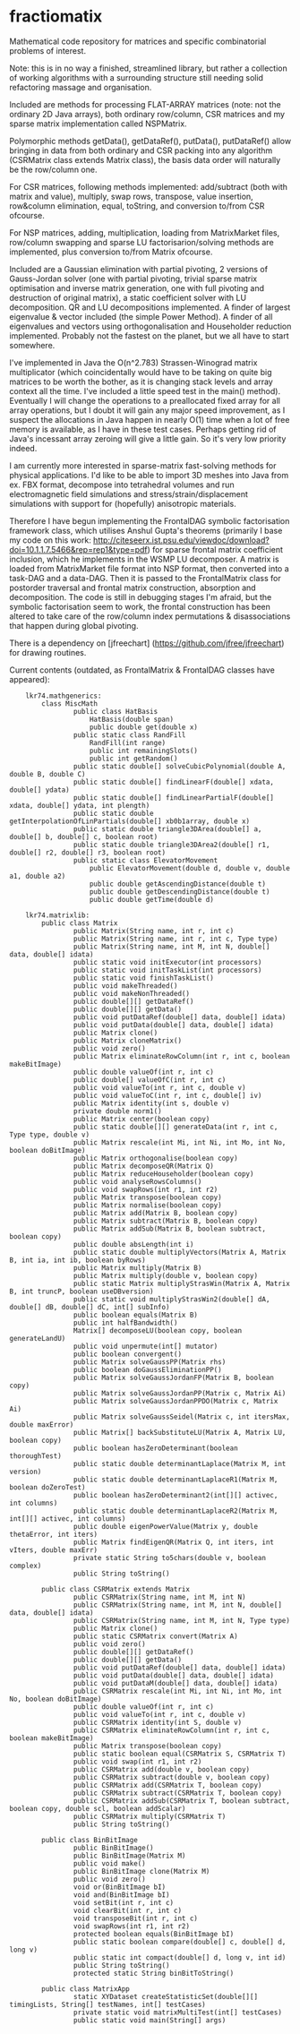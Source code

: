 # fractiomatix
Mathematical code repository for matrices and specific combinatorial problems of interest.

Note: this is in no way a finished, streamlined library, but rather a collection of working algorithms with a surrounding structure still needing solid refactoring massage and organisation.

Included are methods for processing FLAT-ARRAY matrices (note: not the ordinary 2D Java arrays), both ordinary row/column, CSR matrices and my sparse matrix implementation called NSPMatrix.

Polymorphic methods getData(), getDataRef(), putData(), putDataRef() allow bringing in data from both ordinary and CSR packing into any algorithm (CSRMatrix class extends Matrix class), the basis data order will naturally be the row/column one.

For CSR matrices, following methods implemented: add/subtract (both with matrix and value), multiply, swap rows, transpose, value insertion, row&column elimination, equal, toString, and conversion to/from CSR ofcourse.

For NSP matrices, adding, multiplication, loading from MatrixMarket files, row/column swapping and sparse LU factorisarion/solving methods are implemented, plus conversion to/from Matrix ofcourse.

Included are a Gaussian elimination with partial pivoting, 2 versions of Gauss-Jordan solver (one with partial pivoting, trivial sparse matrix optimisation and inverse matrix generation, one with full pivoting and destruction of original matrix), a static coefficient solver with LU decomposition.
QR and LU decompositions implemented.
A finder of largest eigenvalue & vector included (the simple Power Method).
A finder of all eigenvalues and vectors using orthogonalisation and Householder reduction implemented. Probably not the fastest on the planet, but we all have to start somewhere.

I've implemented in Java the O(n^2.783) Strassen-Winograd matrix multiplicator (which coincidentally would have to be taking on quite big matrices to be worth the bother, as it is changing stack levels and array context all the time. I've included a little speed test in the main() method). Eventually I will change the operations to a preallocated fixed array for all array operations, but I doubt it will gain any major speed improvement, as I suspect the allocations in Java happen in nearly O(1) time when a lot of free memory is available, as I have in these test cases. Perhaps getting rid of Java's incessant array zeroing will give a little gain. So it's very low priority indeed.

I am currently more interested in sparse-matrix fast-solving methods for physical applications. I'd like to be able to import 3D meshes into Java from ex. FBX format, decompose into tetrahedral volumes and run electromagnetic field simulations and stress/strain/displacement simulations with support for (hopefully) anisotropic materials.

Therefore I have begun implementing the FrontalDAG symbolic factorisation framework class, which utilises Anshul Gupta's theorems (primarily I base my code on this work: http://citeseerx.ist.psu.edu/viewdoc/download?doi=10.1.1.7.5466&rep=rep1&type=pdf) for sparse frontal matrix coefficient inclusion, which he implements in the WSMP LU decomposer. A matrix is loaded from MatrixMarket file format into NSP format, then converted into a task-DAG and a data-DAG. Then it is passed to the FrontalMatrix class for postorder traversal and frontal matrix construction, absorption and decomposition.
The code is still in debugging stages I'm afraid, but the symbolic factorisation seem to work, the frontal construction has been altered to take care of the row/column index permutations & disassociations that happen during global pivoting.

There is a dependency on [jfreechart] (https://github.com/jfree/jfreechart) for drawing routines.

Current contents (outdated, as FrontalMatrix & FrontalDAG classes have appeared):

		lkr74.mathgenerics:
  			class MiscMath
    				public class HatBasis
      					HatBasis(double span)
      					public double get(double x)
    				public static class RandFill
    					RandFill(int range)
      					public int remainingSlots()
      					public int getRandom()
    				public static double[] solveCubicPolynomial(double A, double B, double C)
    				public static double[] findLinearF(double[] xdata, double[] ydata)
    				public static double[] findLinearPartialF(double[] xdata, double[] ydata, int plength)
    				public static double getInterpolationOfLinPartials(double[] xb0b1array, double x)
    				public static double triangle3DArea(double[] a, double[] b, double[] c, boolean root)
  				 	public static double triangle3DArea2(double[] r1, double[] r2, double[] r3, boolean root)
    				public static class ElevatorMovement
      					public ElevatorMovement(double d, double v, double a1, double a2)
      					public double getAscendingDistance(double t)
      					public double getDescendingDistance(double t)
      					public double getTime(double d)
  
		lkr74.matrixlib:
  			public class Matrix
    				public Matrix(String name, int r, int c)
    				public Matrix(String name, int r, int c, Type type)
    				public Matrix(String name, int M, int N, double[] data, double[] idata)
    				public static void initExecutor(int processors)
    				public static void initTaskList(int processors)
    				public static void finishTaskList() 
    				public void makeThreaded()
    				public void makeNonThreaded()
    				public double[][] getDataRef()
    				public double[][] getData()
    				public void putDataRef(double[] data, double[] idata)
    				public void putData(double[] data, double[] idata)
    				public Matrix clone()
    				public Matrix cloneMatrix()
    				public void zero()
    				public Matrix eliminateRowColumn(int r, int c, boolean makeBitImage)
    				public double valueOf(int r, int c)
    				public double[] valueOfC(int r, int c)
    				public void valueTo(int r, int c, double v)
    				public void valueToC(int r, int c, double[] iv)
    				public Matrix identity(int s, double v)
    				private double norm1()
    				public Matrix center(boolean copy)
    				public static double[][] generateData(int r, int c, Type type, double v)
    				public Matrix rescale(int Mi, int Ni, int Mo, int No, boolean doBitImage)
    				public Matrix orthogonalise(boolean copy)
    				public Matrix decomposeQR(Matrix Q)
    				public Matrix reduceHouseholder(boolean copy)
    				public void analyseRowsColumns()
    				public void swapRows(int r1, int r2)
    				public Matrix transpose(boolean copy)
    				public Matrix normalise(boolean copy)
    				public Matrix add(Matrix B, boolean copy)
    				public Matrix subtract(Matrix B, boolean copy)
    				public Matrix addSub(Matrix B, boolean subtract, boolean copy)
    				public double absLength(int i)
    				public static double multiplyVectors(Matrix A, Matrix B, int ia, int ib, boolean byRows)
    				public Matrix multiply(Matrix B)
    				public Matrix multiply(double v, boolean copy)
    				public static Matrix multiplyStrasWin(Matrix A, Matrix B, int truncP, boolean useDBversion)
    				public static void multiplyStrasWin2(double[] dA, double[] dB, double[] dC, int[] subInfo)
    				public boolean equals(Matrix B)
    				public int halfBandwidth()
    				Matrix[] decomposeLU(boolean copy, boolean generateLandU)
    				public void unpermute(int[] mutator)
    				public boolean convergent()
    				public Matrix solveGaussPP(Matrix rhs)
    				public boolean doGaussEliminationPP()
    				public Matrix solveGaussJordanFP(Matrix B, boolean copy)
    				public Matrix solveGaussJordanPP(Matrix c, Matrix Ai)
    				public Matrix solveGaussJordanPPDO(Matrix c, Matrix Ai)
    				public Matrix solveGaussSeidel(Matrix c, int itersMax, double maxError)
    				public Matrix[] backSubstituteLU(Matrix A, Matrix LU, boolean copy)
    				public boolean hasZeroDeterminant(boolean thoroughTest)
    				public static double determinantLaplace(Matrix M, int version)
    				public static double determinantLaplaceR1(Matrix M, boolean doZeroTest)
    				public boolean hasZeroDeterminant2(int[][] activec, int columns)
    				public static double determinantLaplaceR2(Matrix M, int[][] activec, int columns)
    				public double eigenPowerValue(Matrix y, double thetaError, int iters)
    				public Matrix findEigenQR(Matrix Q, int iters, int vIters, double maxErr)
    				private static String to5chars(double v, boolean complex)
    				public String toString()

  			public class CSRMatrix extends Matrix
    				public CSRMatrix(String name, int M, int N)
    				public CSRMatrix(String name, int M, int N, double[] data, double[] idata)
    				public CSRMatrix(String name, int M, int N, Type type)
    				public Matrix clone()
    				public static CSRMatrix convert(Matrix A)
    				public void zero()
    				public double[][] getDataRef()
    				public double[][] getData()
    				public void putDataRef(double[] data, double[] idata)
    				public void putData(double[] data, double[] idata)
    				public void putDataM(double[] data, double[] idata)
    				public CSRMatrix rescale(int Mi, int Ni, int Mo, int No, boolean doBitImage)
    				public double valueOf(int r, int c)
    				public void valueTo(int r, int c, double v)
    				public CSRMatrix identity(int S, double v)
    				public CSRMatrix eliminateRowColumn(int r, int c, boolean makeBitImage)
    				public Matrix transpose(boolean copy)
    				public static boolean equal(CSRMatrix S, CSRMatrix T)
    				public void swap(int r1, int r2)
    				public CSRMatrix add(double v, boolean copy)
    				public CSRMatrix subtract(double v, boolean copy)
    				public CSRMatrix add(CSRMatrix T, boolean copy)
    				public CSRMatrix subtract(CSRMatrix T, boolean copy)
    				public CSRMatrix addSub(CSRMatrix T, boolean subtract, boolean copy, double scl, boolean addScalar)
    				public CSRMatrix multiply(CSRMatrix T)
    				public String toString()
    
  			public class BinBitImage
    				public BinBitImage()
    				public BinBitImage(Matrix M)
    				public void make()
    				public BinBitImage clone(Matrix M)
    				public void zero()
    				void or(BinBitImage bI)
    				void and(BinBitImage bI)
    				void setBit(int r, int c) 
    				void clearBit(int r, int c)
    				void transposeBit(int r, int c) 
    				void swapRows(int r1, int r2)
    				protected boolean equals(BinBitImage bI)
    				public static boolean compare(double[] c, double[] d, long v)
    				public static int compact(double[] d, long v, int id)
    				public String toString()
    				protected static String binBitToString()
    
  			public class MatrixApp
    				static XYDataset createStatisticSet(double[][] timingLists, String[] testNames, int[] testCases)
    				private static void matrixMultiTest(int[] testCases)
    				public static void main(String[] args)
